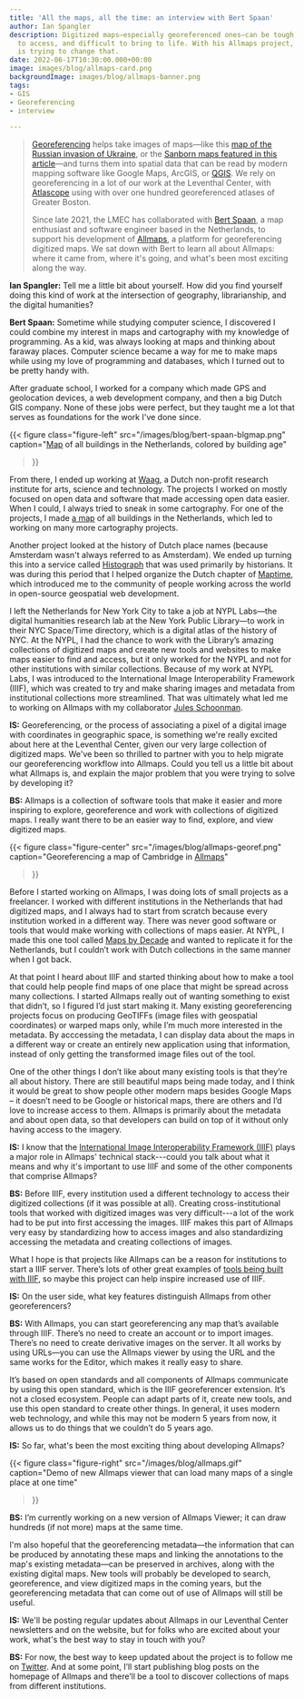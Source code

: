```yaml
---
title: 'All the maps, all the time: an interview with Bert Spaan'
author: Ian Spangler
description: Digitized maps—especially georeferenced ones—can be tough to find, hard
  to access, and difficult to bring to life. With his Allmaps project, Bert Spaan
  is trying to change that.
date: 2022-06-17T10:30:00.000+00:00
image: images/blog/allmaps-card.png
backgroundImage: images/blog/allmaps-banner.png
tags:
- GIS
- Georeferencing
- interview

---
```

> [Georeferencing](https://cartinal.leventhalmap.org/guides/georeference.html) helps take images of maps—like this [map of the Russian invasion of Ukraine](https://www.aljazeera.com/wp-content/uploads/2022/03/INTERACTIVE-Russia-Ukraine-map-Who-controls-what-in-Ukraine-DAY-8.png?resize=770%2C513), or the [Sanborn maps featured in this article](https://www.bloomberg.com/news/articles/2014-10-13/the-accidental-revelations-of-sanborn-maps)—and turns them into spatial data that can be read by modern mapping software like Google Maps, ArcGIS, or [QGIS](https://cartinal.leventhalmap.org/guides/get-started-qgis/). We rely on georeferencing in a lot of our work at the Leventhal Center, with [Atlascope](https://atlascope.leventhalmap.org/) using with over one hundred georeferenced atlases of Greater Boston. 
>
> Since late 2021, the LMEC has collaborated with [Bert Spaan](https://bertspaan.nl/), a map enthusiast and software engineer based in the Netherlands, to support his development of [Allmaps](https://allmaps.org/), a platform for georeferencing digitized maps. We sat down with Bert to learn all about Allmaps: where it came from, where it's going, and what's been most exciting along the way.

**Ian Spangler:** Tell me a little bit about yourself. How did you find yourself doing this kind of work at the intersection of geography, librarianship, and the digital humanities?

**Bert Spaan:** Sometime while studying computer science, I discovered I could combine my interest in maps and cartography with my knowledge of programming. As a kid, was always looking at maps and thinking about faraway places. Computer science became a way for me to make maps while using my love of programming and databases, which I turned out to be pretty handy with.

After graduate school, I worked for a company which made GPS and geolocation devices, a web development company, and then a big Dutch GIS company. None of these jobs were perfect, but they taught me a lot that serves as foundations for the work I've done since.

{{< figure
class="figure-left"
src="/images/blog/bert-spaan-blgmap.png"
caption="[Map](http://code.waag.org/buildings/) of all buildings in the Netherlands, colored by building age" 
>}}

From there, I ended up working at [Waag](https://waag.org/en), a Dutch non-profit research institute for arts, science and technology. The projects I worked on mostly focused on open data and software that made accessing open data easier. When I could, I always tried to sneak in some cartography. For one of the projects, I made [a map](http://code.waag.org/buildings/) of all buildings in the Netherlands, which led to working on many more cartography projects.

Another project looked at the history of Dutch place names (because Amsterdam wasn't always referred to as Amsterdam). We ended up turning this into a service called [Histograph](http://histograph.io/) that was used primarily by historians. It was during this period that I helped organize the Dutch chapter of [Maptime](https://maptime.io/), which introduced me to the community of people working across the world in open-source geospatial web development.

I left the Netherlands for New York City to take a job at NYPL Labs—the digital humanities research lab at the New York Public Library—to work in their NYC Space/Time directory, which is a digital atlas of the history of NYC. At the NYPL, I had the chance to work with the Library’s amazing collections of digitized maps and create new tools and websites to make maps easier to find and access, but it only worked for the NYPL and not for other institutions with similar collections. Because of my work at NYPL Labs, I was introduced to the International Image Interoperability Framework (IIIF), which was created to try and make sharing images and metadata from institutional collections more streamlined. That was ultimately what led me to working on Allmaps with my collaborator [Jules Schoonman](https://twitter.com/sammeltassen?lang=en).

**IS:** Georeferencing, or the process of associating a pixel of a digital image with coordinates in geographic space, is something we're really excited about here at the Leventhal Center, given our very large collection of digitized maps. We've been so thrilled to partner with you to help migrate our georeferencing workflow into Allmaps. Could you tell us a little bit about what Allmaps is, and explain the major problem that you were trying to solve by developing it?

**BS:** Allmaps is a collection of software tools that make it easier and more inspiring to explore, georeference and work with collections of digitized maps. I really want there to be an easier way to find, explore, and view digitized maps.

{{< figure
class="figure-center"
src="/images/blog/allmaps-georef.png"
caption="Georeferencing a map of Cambridge in [Allmaps](https://editor.allmaps.org/#/)" 
>}}

Before I started working on Allmaps, I was doing lots of small projects as a freelancer. I worked with different institutions in the Netherlands that had digitized maps, and I always had to start from scratch because every institution worked in a different way. There was never good software or tools that would make working with collections of maps easier. At NYPL, I made this one tool called [Maps by Decade](http://spacetime.nypl.org/maps-by-decade/#/) and wanted to replicate it for the Netherlands, but I couldn’t work with Dutch collections in the same manner when I got back.

At that point I heard about IIIF and started thinking about how to make a tool that could help people find maps of one place that might be spread across many collections. I started Allmaps really out of wanting something to exist that didn’t, so I figured I’d just start making it. Many existing georeferencing projects focus on producing GeoTIFFs (image files with geospatial coordinates) or warped maps only, while I’m much more interested in the metadata. By acccessing the metadata, I can display data about the maps in a different way or create an entirely new application using that information, instead of only getting the transformed image files out of the tool.

One of the other things I don’t like about many existing tools is that they’re all about history. There are still beautiful maps being made today, and I think it would be great to show people other modern maps besides Google Maps – it doesn’t need to be Google or historical maps, there are others and I’d love to increase access to them. Allmaps is primarily about the metadata and about open data, so that developers can build on top of it without only having access to the imagery.

**IS:** I know that the [International Image Interoperability Framework (IIIF)](https://iiif.io) plays a major role in Allmaps' technical stack---could you talk about what it means and why it's important to use IIIF and some of the other components that comprise Allmaps?

**BS:** Before IIIF, every institution used a different technology to access their digitized collections (if it was possible at all). Creating cross-institutional tools that worked with digitized images was very difficult---a lot of the work had to be put into first accessing the images. IIIF makes this part of Allmaps very easy by standardizing how to access images and also standardizing accessing the metadata and creating collections of images.

What I hope is that projects like Allmaps can be a reason for institutions to start a IIIF server. There’s lots of other great examples of [tools being built with IIIF](https://github.com/IIIF/awesome-iiif), so maybe this project can help inspire increased use of IIIF. 

**IS:** On the user side, what key features distinguish Allmaps from other georeferencers?

**BS:** With Allmaps, you can start georeferencing any map that’s available through IIIF. There’s no need to create an account or to import images. There’s no need to create derivative images on the server. It all works by using URLs—you can use the Allmaps viewer by using the URL and the same works for the Editor, which makes it really easy to share.

It’s based on open standards and all components of Allmaps communicate by using this open standard, which is the IIIF georeferencer extension. It’s not a closed ecosystem. People can adapt parts of it, create new tools, and use this open standard to create other things. In general, it uses modern web technology, and while this may not be modern 5 years from now, it allows us to do things that we couldn’t do 5 years ago.

**IS:** So far, what's been the most exciting thing about developing Allmaps?

{{< figure
class="figure-right"
src="/images/blog/allmaps.gif"
caption="Demo of new Allmaps viewer that can load many maps of a single place at one time"

>}}

**BS:** I’m currently working on a new version of Allmaps Viewer; it can draw hundreds (if not more) maps at the same time.

I'm also hopeful that the georeferencing metadata—the information that can be produced by annotating these maps and linking the annotations to the map's existing metadata—can be preserved in archives, along with the existing digital maps. New tools will probably be developed to search, georeference, and view digitized maps in the coming years, but the georeferencing metadata that can come out of use of Allmaps will still be useful.

**IS:** We'll be posting regular updates about Allmaps in our Leventhal Center newsletters and on the website, but for folks who are excited about your work, what's the best way to stay in touch with you?

**BS:** For now, the best way to keep updated about the project is to follow me on [Twitter](https://twitter.com/bertspaan). And at some point, I’ll start publishing blog posts on the homepage of Allmaps and there’ll be a tool to discover collections of maps from different institutions.